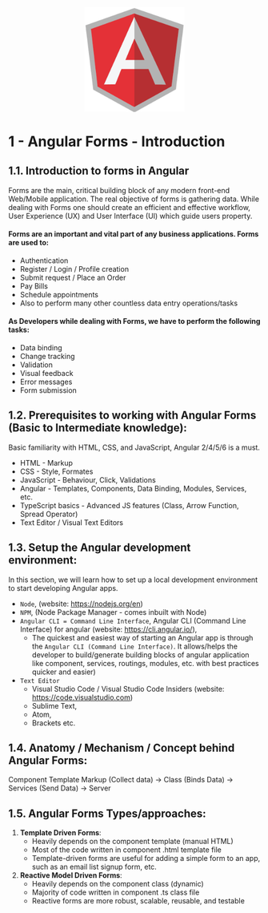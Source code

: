 <p align="center">
  <img src="./_images-angular-forms-templatedriven/angular_logo_1.png" alt="Angular logo" title="Angular logo" width="200" />
</p>

1 - Angular Forms - Introduction
=====================
1.1. Introduction to forms in Angular
---------------------
Forms are the main, critical building block of any modern front-end Web/Mobile application. The real objective of forms is gathering data. While dealing with Forms one should create an efficient and effective workflow, User Experience (UX) and User Interface (UI) which guide users property.

#### Forms are an important and vital part of any business applications. Forms are used to:
- Authentication
- Register / Login / Profile creation
- Submit request / Place an Order
- Pay Bills
- Schedule appointments
- Also to perform many other countless data entry operations/tasks

#### As Developers while dealing with Forms, we have to perform the following tasks:
- Data binding
- Change tracking
- Validation
- Visual feedback
- Error messages
- Form submission

1.2. Prerequisites to working with Angular Forms (Basic to Intermediate knowledge):
---------------------
Basic familiarity with HTML, CSS, and JavaScript, Angular 2/4/5/6 is a must. 

- HTML          - Markup
- CSS           - Style, Formates
- JavaScript    - Behaviour, Click, Validations
- Angular       - Templates, Components, Data Binding, Modules, Services, etc.
- TypeScript basics - Advanced JS features (Class, Arrow Function, Spread Operator)
- Text Editor / Visual Text Editors

1.3. Setup the Angular development environment:    
---------------------
In this section, we will learn how to set up a local development environment to start developing Angular apps. 

- `Node`, (website: https://nodejs.org/en) 
- `NPM`, (Node Package Manager - comes inbuilt with Node)
- `Angular CLI = Command Line Interface`, Angular CLI (Command Line Interface) for angular (website:  https://cli.angular.io/), 
    - The quickest and easiest way of starting an Angular app is through the `Angular CLI (Command Line Interface)`. It allows/helps the developer to build/generate building blocks of angular application like component, services, routings, modules, etc. with best practices quicker and easier)
- `Text Editor`
    - Visual Studio Code / Visual Studio Code Insiders (website: https://code.visualstudio.com)
    - Sublime Text, 
    - Atom, 
    - Brackets etc.

1.4. Anatomy / Mechanism / Concept behind Angular Forms:
---------------------
Component Template Markup (Collect data) -> Class (Binds Data) -> Services (Send Data) -> Server

1.5. Angular Forms Types/approaches:
---------------------
1. **Template Driven Forms**: 
    - Heavily depends on the component template (manual HTML)
    - Most of the code written in component .html template file
    - Template-driven forms are useful for adding a simple form to an app, such as an email list signup form, etc.
2. **Reactive Model Driven Forms**: 
    - Heavily depends on the component class (dynamic)
    - Majority of code written in component .ts class file
    - Reactive forms are more robust, scalable, reusable, and testable
